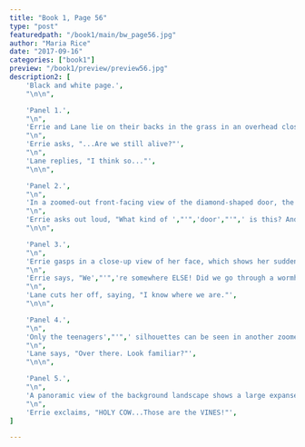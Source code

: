 ```yaml
---
title: "Book 1, Page 56"
type: "post"
featuredpath: "/book1/main/bw_page56.jpg"
author: "Maria Rice"
date: "2017-09-16"
categories: ["book1"]
preview: "/book1/preview/preview56.jpg"
description2: [
    'Black and white page.',
    "\n\n",

    'Panel 1.',
    "\n",
    'Errie and Lane lie on their backs in the grass in an overhead closeup of their dazed faces. Errie lies with her arms outstretched on the left side of the panel and Lane lies on the right side with her hand touching her face.',
    "\n",
    'Errie asks, "...Are we still alive?"',
    "\n",
    'Lane replies, "I think so..."',
    "\n\n",

    'Panel 2.',
    "\n",
    'In a zoomed-out front-facing view of the diamond-shaped door, the two teenagers sit up on the grass. With her back to the viewer, Errie looks at the door, which is approximately centered in the panel, and Lane faces the opposite direction with her right hand on her head, alerted to something off-screen.',
    "\n",
    'Errie asks out loud, "What kind of ',"'",'door',"'",' is this? And where did all the vines go--?"',
    "\n\n",

    'Panel 3.',
    "\n",
    'Errie gasps in a close-up view of her face, which shows her sudden alarm. Behind her, Lane turns toward her from the opposite direction.',
    "\n",
    'Errie says, "We',"'",'re somewhere ELSE! Did we go through a wormhole, back in time, or--?"',
    "\n",
    'Lane cuts her off, saying, "I know where we are."',
    "\n\n",

    'Panel 4.',
    "\n",
    'Only the teenagers',"'",' silhouettes can be seen in another zoomed-out shot of the scene, which shows trees sandwiching the clearing of grass in the foreground and background, as well as the top of a cliff on the left side of the panel, opposite the door. The cliff overlooks a vast landscape. Lane',"'",'s silhouette proceeds to stand up as Errie',"'",'s silhouette turns to look in the direction of the cliff. From this angle, the door appears as a thin and tall diamond floating above the grass.',
    "\n",
    'Lane says, "Over there. Look familiar?"',
    "\n\n",

    'Panel 5.',
    "\n",
    'A panoramic view of the background landscape shows a large expanse of woods and a large web of black reaching out among the trees from a single point a few miles away. In the foreground, the back profiles of Errie and Lane look out across the landscape in the direction of the black web. The sun just barely peeks out from behind some clouds in an otherwise clear sky and the girls can barely make out the silhouette of a town in the distance, separated from them by the woods.',
    "\n",
    'Errie exclaims, "HOLY COW...Those are the VINES!"',
]

---
```

